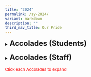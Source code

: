 ```yaml
---
title: "2024"
permalink: /sy-2024/
variant: markdown
description: ""
third_nav_title: Our Pride
---
```

<details><summary><span style="font-size: 18pt;"><b>Accolades (Students)</b></span></summary>
<h5>'Our Mother Tongues as Living Languages' – MTLS Challenge 2024</h5>
<span style="font-size: 10pt;">
<span style="color:blue;">•</span><b>Selected as one of this year's winning entries - Primary category</b><br>
-Senthil Kumar Jeevitha - P3 Perseverance<br>
-Hanna Nayra Maryssa Binte Muhammad Razif Ariff - P3 Diligence<br>
-Shayaan Haqqi Bin Shafiq - P3 Diligence<br>
-Hirva Charan - P3 Respect<br>
-Chai Chang Sheng - P3 Perseverance<br>
-Lin Xin Yang- P3 Perseverance<br>
-Kwan Zeon Jyu Kingsley - P3 Perseverance<br></span><br>
	
<h5>Our Schools, Our Stories’ 2024 Photo &amp; Video Contest</h5>
<span style="font-size: 10pt;">
<span style="color:blue;">•</span><b>Honourable Mention - Junior category (World of Possibilities theme):</b><br>
-Wong Lik Shun Max - 5 Diligence<br>
-Pranavika Nehru - 5 Perseverance<br>
-Leong Rui Zhe - 5 Respect<br></span><br>
	
<h5>National Creative Poem Writing Competition (Chinese Language)</h5>
<span style="font-size: 10pt;">
<span style="color:blue;">•</span><b>Distinction Award:</b><br>
-Qin ZiXuan Victor - 4F<br>
-Tan Jing Zhong Eldred - 4G<br>
-Yong Yi Lu - 6E<br></span><br>
	
<h5>28th National Primary Schools cum 15th Singapore-Malaysia-Brunei On-The-Spot Chinese Creative Essay Writing Competition</h5>
<span style="font-size: 10pt;">
<span style="color:blue;">•</span><b>Distinction Award:</b><br>
-Chong Qi Yan - 5 Respect</span><br>

<h5>ML Teevers Competition (Pertandingan Teevers)</h5>
<span style="font-size: 10pt;">
<span style="color:blue;">•</span><b>2nd place in the Primary Category:</b><br>
-Eizz Fazwafiy Bin Muhammad Fazli - 5 Diligence<br>
-Halyza Arabelle Thomas - 5 Diligence</span><br>
<h5>Visual Spatial Mathlympics 2024 </h5>
<span style="font-size: 10pt;">
<span style="color:blue;">•</span><b>Bronze (individual):</b><br>
-Emily Ng Min Qi <br>
-Jocelyn Lau Bee Yee <br>
-Lim Ming You <br>
-Quek Su En, Adalia<br>
<span style="color:blue;">•</span><b>Silver (individual):</b><br> 
-Feng Yanbo</span><br>
<h5>7th National Text Recital Competition</h5>
<span style="font-size: 10pt;">
	<span style="color:blue;">•</span><b>Silver Award (Group):</b><br>
-Shao Qingxi - 3 Respect<br>
-Emma See Xi Ern - 3 Perseverance<br>
-Lin Xin Yang - 3 Perseverance<br>
<span style="color:blue;">•</span><b>Bronze Awards (Group):</b><br> 
-Huan Zizhou - 4F<br>
-Tan Jing Zhong Eldred - 4G</span><br>
<h5>Singapore Youth Festival (SYF)</h5>
<table style="border: 1px solid rgb(42, 42, 42); width: 773px;"><tbody>
<tr>
<td width="208" style="padding: 8px; text-align: center; border: 1px solid rgb(42, 42, 42);"><b>Synopsis</b></td>
<td width="208" style="padding: 8px; text-align: center; border: 1px solid rgb(42, 42, 42);"><b>SYF AP Event</b></td>
<td width="208" class="" style="padding: 8px; text-align: center; border: 1px solid rgb(42, 42, 42);"><b>Results</b></td></tr>
<tr>
<td rowspan="7" width="208" style="padding: 8px; text-align: center; border: 1px solid rgb(42, 42, 42);">The Singapore Youth Festival (SYF) is an annual event organised by the Arts
Education Branch, Ministry of Education that celebrates the vitality of our youth and diverse talents in arts. This year the school took charge in the SYF Arts Presentation (AP) to make a positive difference to themselves and their peers in developing character and 21st century competencies through the arts. </td>
<td width="208" style="padding: 8px; text-align: center; border: 1px solid rgb(42, 42, 42);">Guzheng Ensemble</td>
<td width="208" class="" style="padding: 8px; text-align: center; border: 1px solid rgb(42, 42, 42);">Distinction</td></tr>
<tr>
<td width="208" style="padding: 8px; text-align: center; border: 1px solid rgb(42, 42, 42);">Harmonica Ensemble</td>
<td width="208" style="padding: 8px; text-align: center; border: 1px solid rgb(42, 42, 42);">Accomplishment</td></tr>
<tr>
<td width="208" style="padding: 8px; text-align: center; border: 1px solid rgb(42, 42, 42);">Concert Band</td>
<td width="208" style="padding: 8px; text-align: center; border: 1px solid rgb(42, 42, 42);">Commendation</td></tr>
<tr>
<td width="208" style="padding: 8px; text-align: center; border: 1px solid rgb(42, 42, 42);">Indian Dance</td>
<td width="208" style="padding: 8px; text-align: center; border: 1px solid rgb(42, 42, 42);">Accomplishment</td></tr>
<tr>
<td width="208" style="padding: 8px; text-align: center; border: 1px solid rgb(42, 42, 42);">Malay Dance</td>
<td width="208" style="padding: 8px; text-align: center; border: 1px solid rgb(42, 42, 42);">Accomplishment</td></tr>	
<tr>
<td width="208" style="padding: 8px; text-align: center; border: 1px solid rgb(42, 42, 42);">Choir</td>
<td width="208" style="padding: 8px; text-align: center; border: 1px solid rgb(42, 42, 42);">Distinction</td></tr>	
<tr>
<td width="208" style="padding: 8px; text-align: center; border: 1px solid rgb(42, 42, 42);">Chinese Dance</td>
<td width="208" style="padding: 8px; text-align: center; border: 1px solid rgb(42, 42, 42);">Accomplishment</td></tr>	
</tbody></table>



</details>
<br>
<details><summary><span style="font-size: 18pt;"><b>Accolades (Staff)</b></span></summary>
<h5>National Day Awards 2024</h5>
<span style="font-size: 10pt;">
<span style="color:blue;">•</span> <b>Commendation Medal</b><br>
-Mrs Kimberly Walker<br></span>
<span style="font-size: 10pt;">
<span style="color:blue;">•</span> <b>Long Service Medal</b><br>
-Mrs Karen Selvarajan<br>
-Mrs Susan Kwan<br>
-Mr Safarudin Bin Mustafa<br>
-Mdm Loh Foong Leng<br>
-Ms Tan Hui Ping<br></span>
	
<h5>Public Sector Transformation Awards 2024</h5>
<span style="font-size: 10pt;">
<span style="color:blue;">•</span> <b>Exemplary Innovator Award</b><br>
-Mr Chan Kok Hong<br></span>
<h5>MOE Long Service Awards 2024</h5>
<span style="font-size: 10pt;">
<span style="color:blue;">•</span> <b>5 Years MOE Long Service Award:</b><br>
- Mdm Callie Yu<br>
<span style="color:blue;">•</span> <b>10 Years MOE Long Service Award:</b><br>
- Ms Eugenia Lim<br>
- Mr Zhao Zhiyong<br>
<span style="color:blue;">•</span> <b>15 Years MOE Long Service Award:</b><br>
- Mdm Junianah Binte Shamsudin<br>
- Mrs Charmaine Tan<br>
- Mr Roszaimy Bin Roslan<br>
- Mdm Norsuhana Bte Em<br>
- Mr Nur Muhammad Bin Abdul Rahman<br>
- Mrs Angie Chng<br>
- Mrs Kimberly Walker<br>
- Ms Chua Leng Leng<br>
<span style="color:blue;">•</span> <b>20 Years MOE Long Service Award:</b><br>
- Mdm Lara De Souza-Ang<br>
- Mdm Noor Faieza Binte Noordin<br>
- Mdm Nurwani Bte Yacob<br>
- Ms Winnie Soo<br>
- Ms Noor Hairozan Bte Jumaat<br>
- Mrs Lim Siew Pei<br>
- Mdm  Padmawathy D/O Vellusamy<br>
- Mrs Casren Aw<br>
- Mdm Shahidah Bte Md Fadzillah<br>
<span style="color:blue;">•</span> <b>25 Years MOE Long Service Award:</b><br>
- Mr Safarudin B Mustafa<br>
- Mr Roslan B Sa’Ad<br>
- Mrs Eileen Seet<br>
<span style="color:blue;">•</span> <b>30 Years MOE Long Service Award:</b><br>
- Mdm Sally Heng<br>
- Mrs Rina Liang<br>
<span style="color:blue;">•</span> <b>35 Years MOE Long Service Award:</b><br>
- Mr Mohamed Khir Bin Mohd Sapuan<br></span>

	
</details>
<br><span style="font-size: 10pt;color:red;">Click each Accolades to expand</span>